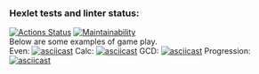 ### Hexlet tests and linter status:
[![Actions Status](https://github.com/victor-shub/java-project-61/actions/workflows/hexlet-check.yml/badge.svg)](https://github.com/victor-shub/java-project-61/actions)
[![Maintainability](https://api.codeclimate.com/v1/badges/847ac342da3bff6fc776/maintainability)](https://codeclimate.com/github/victor-shub/java-project-61/maintainability)  
Below are some examples of game play.  
Even:
[![asciicast](https://asciinema.org/a/4wyfLtrKzWJF6hc4RAxHzyo3o.svg)](https://asciinema.org/a/4wyfLtrKzWJF6hc4RAxHzyo3o)
Calc:
[![asciicast](https://asciinema.org/a/l9SFylnPnFXLn4VIar6YYHKtm.svg)](https://asciinema.org/a/l9SFylnPnFXLn4VIar6YYHKtm)
GCD:
[![asciicast](https://asciinema.org/a/OpTcPZIbhz7BLraBrsr3qphFU.svg)](https://asciinema.org/a/OpTcPZIbhz7BLraBrsr3qphFU)
Progression:
[![asciicast](https://asciinema.org/a/X7mLKnVpqMmBaAYXOQY0bShFi.svg)](https://asciinema.org/a/X7mLKnVpqMmBaAYXOQY0bShFi)
